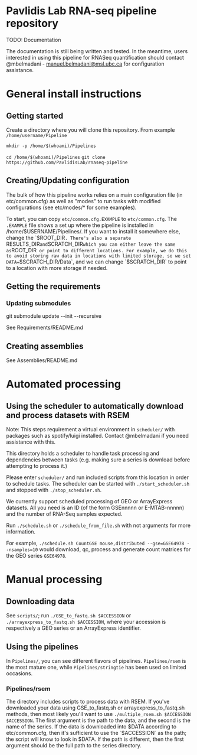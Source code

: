 # Pavlidis Lab RNA-seq pipeline repository

TODO: Documentation

The documentation is still being written and tested. In the meantime, users interested in using this pipeline for RNASeq quantification should contact @mbelmadani - manuel.belmadani@msl.ubc.ca for configuration assistance.

# General install instructions

## Getting started
Create a directory where you will clone this repository. From example `/home/username/Pipeline`

`mkdir -p /home/$(whoami)/Pipelines`

`cd /home/$(whoami)/Pipelines`
`git clone https://github.com/PavlidisLab/rnaseq-pipeline`


## Creating/Updating configuration
The bulk of how this pipeline works relies on a main configuration file (in etc/common.cfg) as well as "modes" to run tasks with modified configurations (see etc/modes/* for some examples).

To start, you can copy `etc/common.cfg.EXAMPLE` to `etc/common.cfg`. The `.EXAMPLE` file shows a set up where the pipeline is installed in /home/$USERNAME/Pipelines/. If you want to install it somewhere else, change the `$ROOT_DIR`. There's also a separate `RESULTS_DIR` and `SCRATCH_DIR` which you can either leave the same as `ROOT_DIR` or point to different locations. For example, we do this to avoid storing raw data in locations with limited storage, so we set DATA=`$SCRATCH_DIR/Data`, and we can change `$SCRATCH_DIR` to point to a location with more storage if needed.

## Getting the requirements

### Updating submodules
git submodule update --init --recursive

See Requirements/README.md

## Creating assemblies

See Assemblies/README.md

# Automated processing

## Using the scheduler to automatically download and process datasets with RSEM

Note: This steps requirement a virtual environment in `scheduler/` with packages such as spotify/luigi installed. Contact @mbelmadani if you need assistance with this.

This directory holds a scheduler to handle task processing and dependencies between tasks (e.g. making sure a series is download before attempting to process it.)

Please enter `scheduler/` and run included scripts from this location in order to schedule tasks. 
The scheduler can be started with `./start_scheduler.sh` and stopped with `./stop_scheduler.sh`.

We currently support scheduled processing of GEO or ArrayExpress datasets. All you need is an ID (of the form GSEnnnnn or E-MTAB-nnnnn) and the number of RNA-Seq samples expected.

Run `./schedule.sh` or `./schedule_from_file.sh` with not arguments for more information.

For example, `./schedule.sh CountGSE mouse,distributed --gse=GSE64978 --nsamples=10` would download, qc, process and generate count matrices for the GEO series `GSE64978`. 

# Manual processing

## Downloading data
See `scripts/`; run `./GSE_to_fastq.sh $ACCESSION` or `./arrayexpress_to_fastq.sh $ACCESSION`, where your accession is respectively a GEO series or an ArrayExpress identifier.

## Using the pipelines

In `Pipelines/`, you can see different flavors of pipelines. `Pipelines/rsem` is the most mature one, while `Pipelines/stringtie` has been used on limited occasions. 

### Pipelines/rsem

The directory includes scripts to process data with RSEM. If you've downloaded your data using GSE_to_fastq.sh or arrayexpress_to_fastq.sh methods, then most likely you'll want to use `./multiple_rsem.sh $ACCESSION $ACCESSION`. The first argument is the path to the data, and the second is the name of the series. If the data is downloaded into $DATA according to etc/common.cfg, then it's sufficient to use the `$ACCESSION` as the path; the script will know to look in $DATA. If the path is different, then the first argument should be the full path to the series directory.

